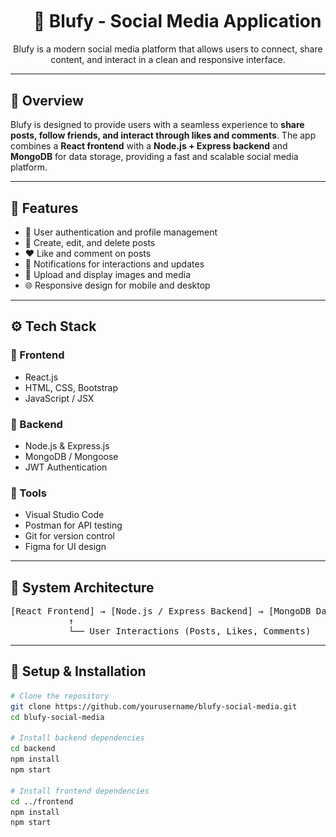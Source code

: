 <h1 align="center"><img src="client/public/logo.png" alt="logo" width="30"/>📱 Blufy - Social Media Application</h1>

<p align="center">
  Blufy is a modern social media platform that allows users to connect, share content, and interact in a clean and responsive interface.
</p>

---

<h2>🚀 Overview</h2>
<p>
Blufy is designed to provide users with a seamless experience to <b>share posts, follow friends, and interact through likes and comments</b>.  
The app combines a <b>React frontend</b> with a <b>Node.js + Express backend</b> and <b>MongoDB</b> for data storage, providing a fast and scalable social media platform.
</p>

---

<h2>🧩 Features</h2>
<ul>
  <li>👤 User authentication and profile management</li>
  <li>📝 Create, edit, and delete posts</li>
  <li>❤️ Like and comment on posts</li>
  <li>🔔 Notifications for interactions and updates</li>
  <li>📸 Upload and display images and media</li>
  <li>🌐 Responsive design for mobile and desktop</li>
</ul>

---

<h2>⚙️ Tech Stack</h2>

<h3>🔹 Frontend</h3>
<ul>
  <li>React.js</li>
  <li>HTML, CSS, Bootstrap</li>
  <li>JavaScript / JSX</li>
</ul>

<h3>🔹 Backend</h3>
<ul>
  <li>Node.js & Express.js</li>
  <li>MongoDB / Mongoose</li>
  <li>JWT Authentication</li>
</ul>

<h3>🔹 Tools</h3>
<ul>
  <li>Visual Studio Code</li>
  <li>Postman for API testing</li>
  <li>Git for version control</li>
  <li>Figma for UI design</li>
</ul>

---

<h2>🧠 System Architecture</h2>

<pre>
[React Frontend] → [Node.js / Express Backend] → [MongoDB Database]
           ↑
           └── User Interactions (Posts, Likes, Comments)
</pre>

---

<h2>🧰 Setup & Installation</h2>

```bash
# Clone the repository
git clone https://github.com/yourusername/blufy-social-media.git
cd blufy-social-media

# Install backend dependencies
cd backend
npm install
npm start

# Install frontend dependencies
cd ../frontend
npm install
npm start
